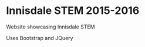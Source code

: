 <h1>Innisdale STEM 2015-2016</h1>
Website showcasing Innisdale STEM 
<p>Uses Bootstrap and JQuery</p>
